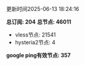 更新时间2025-06-13 18:24:16

**总订阅: 204**
**总节点: 46011**
- vless节点: 21541
- hysteria2节点: 4

**google ping有效节点: 357**
